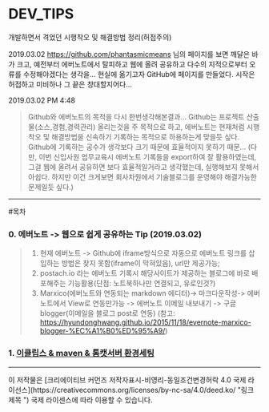 # DEV_TIPS
개발하면서 격었던 시행착오 및 해결방법 정리(허접주의)

2019.03.02 https://github.com/phantasmicmeans 님의 페이지를 보면 깨달은 바가 크고, 
예전부터 에버노트에서 탈피하고 웹에 올려 공유하고 다수의 지적으로부터 오류를 수정해야겠다는 생각을... 현실에 옮기고자 GitHub에 페이지를 만들었다.
시작은 허접하고 미비하나 그 끝은 창대할지어다...

2019.03.02 PM 4:48
 >Github와 에버노트의 목적을 다시 한번생각해본결과... Github는 프로젝트 산출물(소스,경험,경력관리) 올리는것을 주 목적으로 하고,
  에버노트는 현재처럼 시행착오 및 해결방법을 신속하기 기록하는 목적으로 하용하는게 맞을듯 싶다.
  Github에 기록하는 공수가 생각보다 크기 때문에 효율적이지 못하기 때문...
  (다만, 이번 신입사원 업무교육시 에버노트 기록들을 export하여 잘 활용하였는데, 그걸 웹에 올려서 공유하면 보다 효율적일거라고 생각했는데,
   실행해보지 못해서 아쉽다. 하지만 이건 크게보면 회사차원에서 기술블로그를 운영해야 해결가능한 문제일듯 싶다.)

<hr>

#목차

### 0. 에버노트 -> 웹으로 쉽게 공유하는 Tip (2019.03.02)
> 1. 현재 에버노트 -> Github에 iframe방식으로 자동으로 에버노트 링크를 삽입하는 방법은 찾지 못함(iframe이 막혀있음), url만 제공가능;
> 2. postach.io 라는 에버노트 기록시 해당사이트가 제공하는 블로그에 바로 배포해주는 기능활용(단점: 노트북하나만 연결되고, 유로인것?)
> 3. Marxico(에버노트와 연동되는 markdown 에디터)-> 마크다운작성-> 에버노트에서 View로 연동만가능 -> 에버노트 이메일 내보내기 -> 구글 blogger(이메일을 블로그 post로 연동) (참고: https://hyundonghwang.github.io/2015/11/18/evernote-marxico-blogger-%EC%A1%B0%ED%95%A9/)

### 1. [이클립스 & maven & 톰캣서버 환경세팅](https://github.com/jukyellow/DEV_TIPS/blob/master/01.%20%EC%9D%B4%ED%81%B4%EB%A6%BD%EC%8A%A4%20%26%20maven%20%26%20%ED%86%B0%EC%BA%A3%EC%84%9C%EB%B2%84%20%ED%99%98%EA%B2%BD%EC%84%B8%ED%8C%85.md "이클립스 & maven & 톰캣서버 환경세팅")





<hr>
이 저작물은 [크리에이티브 커먼즈 저작자표시-비영리-동일조건변경허락 4.0 국제 라이선스](https://creativecommons.org/licenses/by-nc-sa/4.0/deed.ko/ "링크 제목 ") 국제 라이센스에 따라 이용할 수 있습니다.

